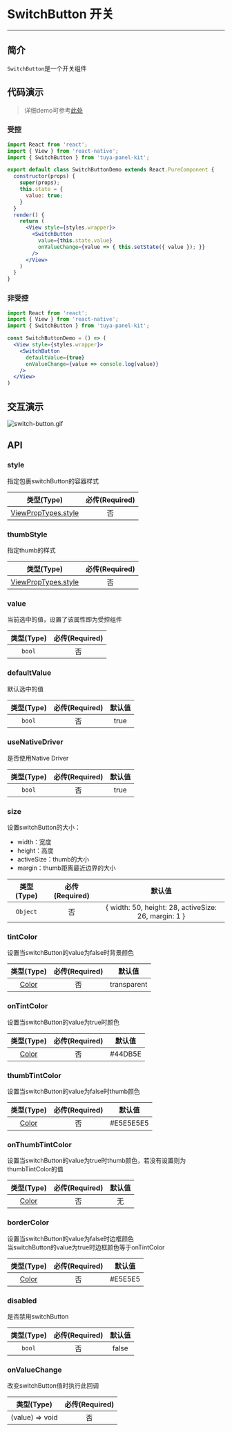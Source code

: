 # SwitchButton 开关

---


<a name="a4d3b02a"></a>
## 简介

`SwitchButton`是一个开关组件

<a name="da441097"></a>
## 代码演示

> 详细demo可参考[此处](https://github.com/TuyaInc/tuya-panel-kit/tree/master/example/src/scenes)

<a name="dcabaf73"></a>
### 受控

```jsx
import React from 'react';
import { View } from 'react-native';
import { SwitchButton } from 'tuya-panel-kit';

export default class SwitchButtonDemo extends React.PureComponent {
  constructor(props) {
    super(props);
    this.state = {
      value: true;
    }
  }
  render() {
    return (
      <View style={styles.wrapper}>
        <SwitchButton 
          value={this.state.value}
          onValueChange={value => { this.setState({ value }); }}
        />
      </View>
    )
  }
}
```

<a name="a7ac592d"></a>
### 非受控

```jsx
import React from 'react';
import { View } from 'react-native';
import { SwitchButton } from 'tuya-panel-kit';

const SwitchButtonDemo = () => (
  <View style={styles.wrapper}>
    <SwitchButton 
      defaultValue={true} 
      onValueChange={value => console.log(value)} 
    />
  </View>
) 
```

## 交互演示

![switch-button.gif](https://airtake-public-data.oss-cn-hangzhou.aliyuncs.com/fe-static/tuya-docs/7b862700-58c6-4fc6-be74-e562713aa7b5.gif)

<a name="API"></a>
## API

<a name="style"></a>
### style

指定包裹switchButton的容器样式


| 类型(Type) | 必传(Required) |
| :---: | :---: |
| [ViewPropTypes.style](https://facebook.github.io/react-native/docs/style) | 否 |


<a name="thumbStyle"></a>
### thumbStyle

指定thumb的样式


| 类型(Type) | 必传(Required) |
| :---: | :---: |
| [ViewPropTypes.style](https://facebook.github.io/react-native/docs/style) | 否 |



<a name="value"></a>
### value

当前选中的值，设置了该属性即为受控组件


| 类型(Type) | 必传(Required) |
| :---: | :---: |
| `bool` | 否 |



<a name="defaultValue"></a>
### defaultValue

默认选中的值


| 类型(Type) | 必传(Required) | 默认值 |
| :---: | :---: | :---: |
| `bool` | 否 | true |


<a name="useNativeDriver"></a>
### useNativeDriver

是否使用Native Driver

| 类型(Type) | 必传(Required) | 默认值 |
| :---: | :---: | :---: |
| `bool` | 否 | true |


<a name="size"></a>
### size

设置switchButton的大小：

- width：宽度
- height：高度
- activeSize：thumb的大小
- margin：thumb距离最近边界的大小

| 类型(Type) | 必传(Required) | 默认值 |
| :---: | :---: | :---: |
| `Object` | 否 | { width: 50, height: 28, activeSize: 26, margin: 1 } |



<a name="tintColor"></a>
### tintColor

设置当switchButton的value为false时背景颜色


| 类型(Type) | 必传(Required) | 默认值 |
| :---: | :---: | :---: |
| [Color](https://facebook.github.io/react-native/docs/colors#docsNav) | 否 | transparent |



<a name="onTintColor"></a>
### onTintColor

设置当switchButton的value为true时颜色


| 类型(Type) | 必传(Required) | 默认值 |
| :---: | :---: | :---: |
| [Color](https://facebook.github.io/react-native/docs/colors#docsNav) | 否 | #44DB5E |



<a name="thumbTintColor"></a>
### thumbTintColor

设置当switchButton的value为false时thumb颜色


| 类型(Type) | 必传(Required) | 默认值 |
| :---: | :---: | :---: |
| [Color](https://facebook.github.io/react-native/docs/colors#docsNav) | 否 | #E5E5E5E5 |



<a name="onThumbTintColor"></a>
### onThumbTintColor

设置当switchButton的value为true时thumb颜色，若没有设置则为thumbTintColor的值


| 类型(Type) | 必传(Required) | 默认值 |
| :---: | :---: | :---: |
| [Color](https://facebook.github.io/react-native/docs/colors#docsNav) | 否 | 无 |



<a name="borderColor"></a>
### borderColor

设置当switchButton的value为false时边框颜色<br />当switchButton的value为true时边框颜色等于onTintColor


| 类型(Type) | 必传(Required) | 默认值 |
| :---: | :---: | :---: |
| [Color](https://facebook.github.io/react-native/docs/colors#docsNav) | 否 | #E5E5E5 |



<a name="disabled"></a>
### disabled

是否禁用switchButton


| 类型(Type) | 必传(Required) | 默认值 |
| :---: | :---: | :---: |
| `bool` | 否 | false |



<a name="onValueChange"></a>
### onValueChange

改变switchButton值时执行此回调

| 类型(Type) | 必传(Required) |
| :---: | :---: |
| (value) => void | 否 |
